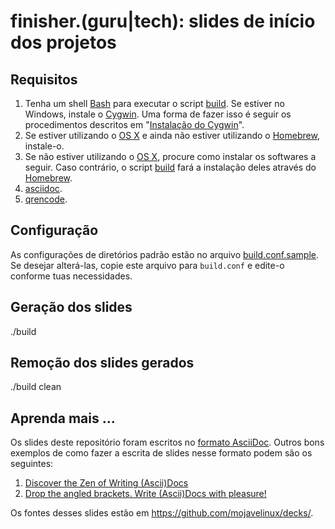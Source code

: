 # finisher.(guru|tech): slides de início dos projetos

## Requisitos

1. Tenha um shell [Bash] para executar o script [build]. Se estiver no Windows, instale o [Cygwin]. Uma forma de fazer isso é seguir os procedimentos descritos em "[Instalação do Cygwin](https://github.com/paulojeronimo/dicas-windows/blob/master/instalacao-cygwin.asciidoc)".
1. Se estiver utilizando o [OS X] e ainda não estiver utilizando o [Homebrew], instale-o.
1. Se não estiver utilizando o [OS X], procure como instalar os softwares a seguir. Caso contrário, o script [build] fará a instalação deles através do [Homebrew].
  1. [asciidoc].
  1. [qrencode].

## Configuração

As configurações de diretórios padrão estão no arquivo [build.conf.sample]. Se desejar alterá-las, copie este arquivo para `build.conf` e edite-o conforme tuas necessidades.

## Geração dos slides

  ./build

## Remoção dos slides gerados

  ./build clean

## Aprenda mais ...

Os slides deste repositório foram escritos no [formato AsciiDoc][asciidoc]. Outros bons exemplos de como fazer a escrita de slides nesse formato podem são os seguintes:

1. [Discover the Zen of Writing (Ascii)Docs](http://mojavelinux.github.io/decks/discover-zen-writing-asciidoc/cojugs201305)
1. [Drop the angled brackets. Write (Ascii)Docs with pleasure!](http://mojavelinux.github.io/decks/asciidoc-with-pleasure/rwx2012)

Os fontes desses slides estão em https://github.com/mojavelinux/decks/.

[Bash]: https://www.gnu.org/software/bash/
[Cygwin]: http://cygwin.com
[asciidoc]: http://www.methods.co.nz/asciidoc/
[qrencode]: https://github.com/fukuchi/libqrencode
[Homebrew]: http://brew.sh
[OS X]: http://www.apple.com/br/osx/

[build]: build
[build.conf.sample]: build.conf.sample
